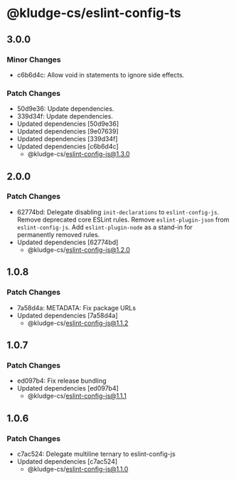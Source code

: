 # @kludge-cs/eslint-config-ts

## 3.0.0

### Minor Changes

- c6b6d4c: Allow void in statements to ignore side effects.

### Patch Changes

- 50d9e36: Update dependencies.
- 339d34f: Update dependencies.
- Updated dependencies [50d9e36]
- Updated dependencies [9e07639]
- Updated dependencies [339d34f]
- Updated dependencies [c6b6d4c]
  - @kludge-cs/eslint-config-js@1.3.0

## 2.0.0

### Patch Changes

- 62774bd: Delegate disabling `init-declarations` to `eslint-config-js`.
  Remove deprecated core ESLint rules.
  Remove `eslint-plugin-json` from `eslint-config-js`.
  Add `eslint-plugin-node` as a stand-in for permanently removed rules.
- Updated dependencies [62774bd]
  - @kludge-cs/eslint-config-js@1.2.0

## 1.0.8

### Patch Changes

- 7a58d4a: METADATA: Fix package URLs
- Updated dependencies [7a58d4a]
  - @kludge-cs/eslint-config-js@1.1.2

## 1.0.7

### Patch Changes

- ed097b4: Fix release bundling
- Updated dependencies [ed097b4]
  - @kludge-cs/eslint-config-js@1.1.1

## 1.0.6

### Patch Changes

- c7ac524: Delegate multiline ternary to eslint-config-js
- Updated dependencies [c7ac524]
  - @kludge-cs/eslint-config-js@1.1.0
